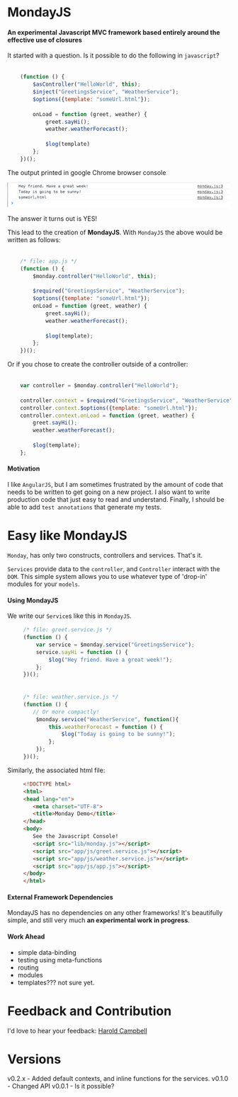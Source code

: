# MondayJS

#### An experimental Javascript MVC framework based entirely around the effective use of closures

It started with a question. Is it possible to do the following in `javascript`?

```javascript

    (function () {
        $asController("HelloWorld", this);
        $inject("GreetingsService", "WeatherService");
        $options({template: "someUrl.html"});

        onLoad = function (greet, weather) {
            greet.sayHi();
            weather.weatherForecast();

            $log(template)
        };
    })();
```

The output printed in google Chrome browser console

![itworks](screenshots/v0.0.1/itworks.png)

The answer it turns out is YES!

This lead to the creation of **MondayJS**. With `MondayJS` the above would be written as follows:

```javascript

    /* file: app.js */
    (function () {
        $monday.controller("HelloWorld", this);

        $required("GreetingsService", "WeatherService");
        $options({template: "someUrl.html"});
        onLoad = function (greet, weather) {
            greet.sayHi();
            weather.weatherForecast();

            $log(template);
        };
    })();
```

Or if you chose to create the controller outside of a controller:

```javascript

    var controller = $monday.controller("HelloWorld");

    controller.context = $required("GreetingsService", "WeatherService");
    controller.context.$options({template: "someUrl.html"});
    controller.context.onLoad = function (greet, weather) {
        greet.sayHi();
        weather.weatherForecast();

        $log(template);
    };
```

#### Motivation

I like `AngularJS`, but I am sometimes frustrated by the amount of code that needs to
be written to get going on a new project. I also want to write production code that just easy to read and understand.
Finally, I should be able to add `test annotations` that generate my tests.

# Easy like MondayJS

`Monday`, has only two constructs, controllers and services. That's it.

`Services` provide data to the `controller`, and `Controller` interact with the `DOM`.
This simple system allows you to use whatever type of 'drop-in' modules for your `models`.

#### Using MondayJS

We write our `Service`s like this in `MondayJS`.

```javascript
     /* file: greet.service.js */
     (function () {
         var service = $monday.service("GreetingsService");
         service.sayHi = function () {
             $log("Hey friend. Have a great week!");
         };
     })();


     /* file: weather.service.js */
     (function () {
        // Or more compactly!
         $monday.service("WeatherService", function(){
             this.weatherForecast = function () {
                 $log("Today is going to be sunny!");
             };
         });
     })();
```

Similarly, the associated html file:

```html
     <!DOCTYPE html>
     <html>
     <head lang="en">
        <meta charset="UTF-8">
        <title>Monday Demo</title>
     </head>
     <body>
        See the Javascript Console!
        <script src="lib/monday.js"></script>
        <script src="app/js/greet.service.js"></script>
        <script src="app/js/weather.service.js"></script>
        <script src="app/js/app.js"></script>
     </body>
     </html>
```

#### External Framework Dependencies

MondayJS has no dependencies on any other frameworks! It's beautifully simple,
and still very much **an experimental work in progress**.

#### Work Ahead

- simple data-binding
- testing using meta-functions
- routing
- modules
- templates??? not sure yet.

# Feedback and Contribution

I'd love to hear your feedback: [Harold Campbell](http://twitter.com/haroldcampbell)

# Versions

v0.2.x - Added default contexts, and inline functions for the services.
v0.1.0 - Changed API
v0.0.1 - Is it possible?